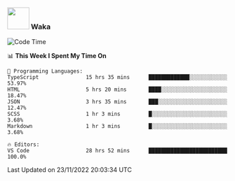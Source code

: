 ### <img src="https://media.giphy.com/media/VgCDAzcKvsR6OM0uWg/giphy.gif" width="50"> Waka

  <!--START_SECTION:waka-->
![Code Time](http://img.shields.io/badge/Code%20Time-1%2C114%20hrs%2042%20mins-blue)

📊 **This Week I Spent My Time On** 

```text
💬 Programming Languages: 
TypeScript               15 hrs 35 mins      █████████████░░░░░░░░░░░░   53.97% 
HTML                     5 hrs 20 mins       ████░░░░░░░░░░░░░░░░░░░░░   18.47% 
JSON                     3 hrs 35 mins       ███░░░░░░░░░░░░░░░░░░░░░░   12.47% 
SCSS                     1 hr 3 mins         █░░░░░░░░░░░░░░░░░░░░░░░░   3.68% 
Markdown                 1 hr 3 mins         █░░░░░░░░░░░░░░░░░░░░░░░░   3.68%

🔥 Editors: 
VS Code                  28 hrs 52 mins      █████████████████████████   100.0%

```


 Last Updated on 23/11/2022 20:03:34 UTC
<!--END_SECTION:waka-->
